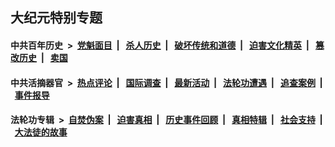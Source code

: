 ## 大纪元特别专题

#### 中共百年历史 &nbsp;>&nbsp; [党魁面目](indexes/nf1176107/README.md?11170430) &nbsp;| &nbsp; [杀人历史](indexes/nf1176106/README.md?11170430) &nbsp;| &nbsp; [破坏传统和道德](indexes/nf1176106/README.md?11170430) &nbsp;| &nbsp; [迫害文化精英](indexes/nf1176111/README.md?11170430) &nbsp;| &nbsp; [篡改历史](indexes/nf1176115/README.md?11170430) &nbsp;| &nbsp; [卖国](indexes/nf1176117/README.md?11170430) 

#### 中共活摘器官 &nbsp;>&nbsp; [热点评论](indexes/nf5879/README.md?11170430) &nbsp;| &nbsp; [国际调查](indexes/nf5947/README.md?11170430) &nbsp;| &nbsp; [最新活动](indexes/nf5883/README.md?11170430) &nbsp;| &nbsp; [法轮功遭遇](indexes/nf5881/README.md?11170430) &nbsp;| &nbsp; [追查案例](indexes/nf5880/README.md?11170430) &nbsp;| &nbsp; [事件报导](indexes/nf5877/README.md?11170430) 

#### 法轮功专辑 &nbsp;>&nbsp; [自焚伪案](indexes/nf5562/README.md?11170430) &nbsp;| &nbsp; [迫害真相](indexes/nf4379/README.md?11170430) &nbsp;| &nbsp; [历史事件回顾](indexes/nf5793/README.md?11170430) &nbsp;| &nbsp; [真相特辑](indexes/nf4389/README.md?11170430) &nbsp;| &nbsp; [社会支持](indexes/nf4386/README.md?11170430) &nbsp;| &nbsp; [大法徒的故事](indexes/nf1147481/README.md?11170430) 


